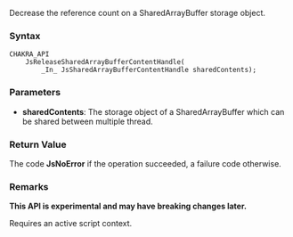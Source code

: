 Decrease the reference count on a SharedArrayBuffer storage object.
### Syntax

```
CHAKRA_API
    JsReleaseSharedArrayBufferContentHandle(
        _In_ JsSharedArrayBufferContentHandle sharedContents);
```

### Parameters

* __sharedContents__: The storage object of a SharedArrayBuffer which can be shared between multiple thread.

### Return Value
The code **JsNoError** if the operation succeeded, a failure code otherwise.

### Remarks
**This API is experimental and may have breaking changes later.**

Requires an active script context.
